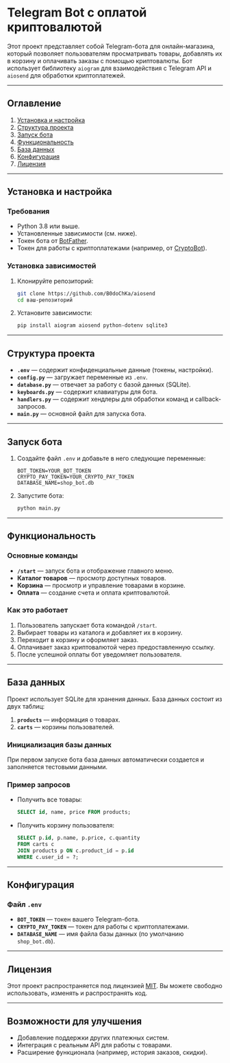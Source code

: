 # Telegram Bot с оплатой криптовалютой

Этот проект представляет собой Telegram-бота для онлайн-магазина, который позволяет пользователям просматривать товары, добавлять их в корзину и оплачивать заказы с помощью криптовалюты. Бот использует библиотеку `aiogram` для взаимодействия с Telegram API и `aiosend` для обработки криптоплатежей.

---

## Оглавление
1. [Установка и настройка](#установка-и-настройка)
2. [Структура проекта](#структура-проекта)
3. [Запуск бота](#запуск-бота)
4. [Функциональность](#функциональность)
5. [База данных](#база-данных)
6. [Конфигурация](#конфигурация)
7. [Лицензия](#лицензия)

---

## Установка и настройка

### Требования
- Python 3.8 или выше.
- Установленные зависимости (см. ниже).
- Токен бота от [BotFather](https://core.telegram.org/bots#botfather).
- Токен для работы с криптоплатежами (например, от [CryptoBot](https://t.me/CryptoBot)).

### Установка зависимостей
1. Клонируйте репозиторий:
   ```bash
   git clone https://github.com/B0doChKa/aiosend
   cd ваш-репозиторий
   ```
2. Установите зависимости:
   ```bash
   pip install aiogram aiosend python-dotenv sqlite3
   ```

---

## Структура проекта

- **`.env`** — содержит конфиденциальные данные (токены, настройки).
- **`config.py`** — загружает переменные из `.env`.
- **`database.py`** — отвечает за работу с базой данных (SQLite).
- **`keyboards.py`** — содержит клавиатуры для бота.
- **`handlers.py`** — содержит хендлеры для обработки команд и callback-запросов.
- **`main.py`** — основной файл для запуска бота.

---

## Запуск бота

1. Создайте файл `.env` и добавьте в него следующие переменные:
   ```plaintext
   BOT_TOKEN=YOUR_BOT_TOKEN
   CRYPTO_PAY_TOKEN=YOUR_CRYPTO_PAY_TOKEN
   DATABASE_NAME=shop_bot.db
   ```

2. Запустите бота:
   ```bash
   python main.py
   ```

---

## Функциональность

### Основные команды
- **`/start`** — запуск бота и отображение главного меню.
- **Каталог товаров** — просмотр доступных товаров.
- **Корзина** — просмотр и управление товарами в корзине.
- **Оплата** — создание счета и оплата криптовалютой.

### Как это работает
1. Пользователь запускает бота командой `/start`.
2. Выбирает товары из каталога и добавляет их в корзину.
3. Переходит в корзину и оформляет заказ.
4. Оплачивает заказ криптовалютой через предоставленную ссылку.
5. После успешной оплаты бот уведомляет пользователя.

---

## База данных

Проект использует SQLite для хранения данных. База данных состоит из двух таблиц:
1. **`products`** — информация о товарах.
2. **`carts`** — корзины пользователей.

### Инициализация базы данных
При первом запуске бота база данных автоматически создается и заполняется тестовыми данными.

### Пример запросов
- Получить все товары:
  ```sql
  SELECT id, name, price FROM products;
  ```
- Получить корзину пользователя:
  ```sql
  SELECT p.id, p.name, p.price, c.quantity
  FROM carts c
  JOIN products p ON c.product_id = p.id
  WHERE c.user_id = ?;
  ```

---

## Конфигурация

### Файл `.env`
- **`BOT_TOKEN`** — токен вашего Telegram-бота.
- **`CRYPTO_PAY_TOKEN`** — токен для работы с криптоплатежами.
- **`DATABASE_NAME`** — имя файла базы данных (по умолчанию `shop_bot.db`).

---

## Лицензия

Этот проект распространяется под лицензией [MIT](https://choosealicense.com/licenses/mit/). Вы можете свободно использовать, изменять и распространять код.

---

## Возможности для улучшения
- Добавление поддержки других платежных систем.
- Интеграция с реальным API для работы с товарами.
- Расширение функционала (например, история заказов, скидки).
